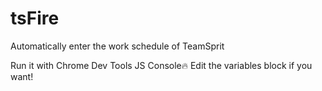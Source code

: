 # tsFire
Automatically enter the work schedule of TeamSprit

Run it with Chrome Dev Tools JS Console🔥
Edit the variables block if you want!
